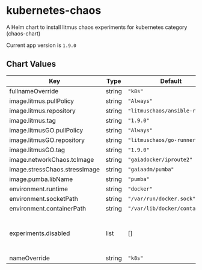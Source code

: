 kubernetes-chaos
================
A Helm chart to install litmus chaos experiments for kubernetes category (chaos-chart)

Current app version is `1.9.0`

## Chart Values

| Key | Type | Default | Description |
|-----|------|---------|-------------|
| fullnameOverride | string | `"k8s"` |  |
| image.litmus.pullPolicy | string | `"Always"` |  |
| image.litmus.repository | string | `"litmuschaos/ansible-runner"` |  |
| image.litmus.tag | string | `"1.9.0"` |  |
| image.litmusGO.pullPolicy | string | `"Always"` |  |
| image.litmusGO.repository | string | `"litmuschaos/go-runner"` |  |
| image.litmusGO.tag | string | `"1.9.0"` |  |
| image.networkChaos.tcImage | string | `"gaiadocker/iproute2"` |  |
| image.stressChaos.stressImage | string | `"gaiaadm/pumba"` |  |
| image.pumba.libName | string | `"pumba"` |  |
| environment.runtime | string | `"docker"` |  |
| environment.socketPath | string | `"/var/run/docker.sock"` |  |
| environment.containerPath | string | `"/var/lib/docker/containers"` |  |
| experiments.disabled | list | [] | List the experiments to disable based on their name |
| nameOverride | string | `"k8s"` |  |

